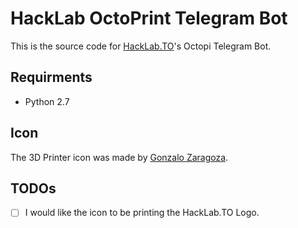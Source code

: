 # HackLab OctoPrint Telegram Bot

This is the source code for [HackLab.TO](https://hacklab.to/)'s Octopi Telegram Bot. 

## Requirments

* Python 2.7

## Icon

The 3D Printer icon was made by [Gonzalo Zaragoza](https://thenounproject.com/term/3d-printer/76478).

## TODOs

- [ ] I would like the icon to be printing the HackLab.TO Logo.